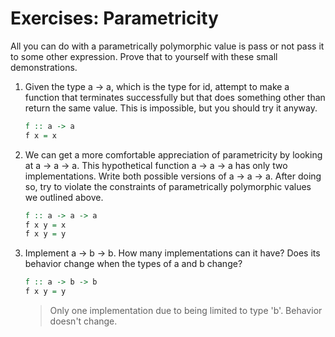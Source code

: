 # Exercises: Parametricity

All you can do with a parametrically polymorphic value is pass or not pass it to some other expression. Prove that to yourself with these small demonstrations.  

1. Given the type a -> a, which is the type for id, attempt to make a function that terminates successfully but that does something other than return the same value. This is impossible, but you should try it anyway.  

    ```hs
    f :: a -> a
    f x = x
    ```

2. We can get a more comfortable appreciation of parametricity by looking at a -> a -> a. This hypothetical function a -> a -> a has only two implementations. Write both possible versions of a -> a -> a. After doing so, try to violate the constraints of parametrically polymorphic values we outlined above.

    ```hs
    f :: a -> a -> a
    f x y = x
    f x y = y
    ```

3. Implement a -> b -> b. How many implementations can it have? Does its behavior change when the types of a and b change?

    ```hs
    f :: a -> b -> b
    f x y = y
    ```
    > Only one implementation due to being limited to type 'b'.
    > Behavior doesn't change.